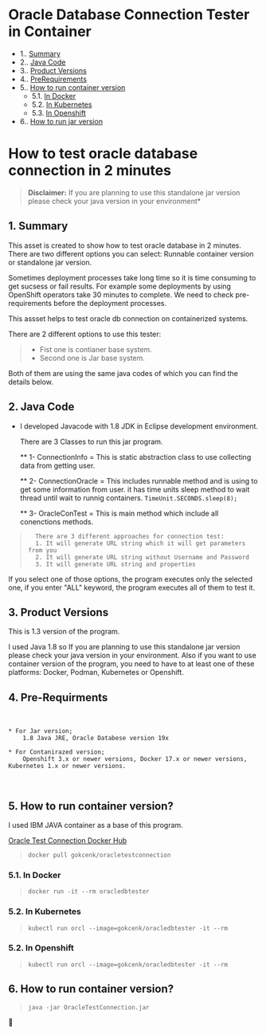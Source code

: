 
# Oracle Database Connection Tester in Container 

<!-- vscode-markdown-toc -->

* 1.. [Summary](#Summary)
* 2.. [Java Code](#JavaCode)
* 3.. [Product Versions](#ProductVersions)
* 4.. [PreRequirements](#PreRequirements)
* 5.. [How to run container version](#RunContainer)
	* 5.1. [In Docker](#InDocker)
	* 5.2. [In Kubernetes](#InKubernetes)
	* 5.3. [In Openshift](#InOpenshift)
* 6.. [How to run jar version](#RunJarVerison)

<!-- vscode-markdown-toc-config numbering=true autoSave=true /vscode-markdown-toc-config -->
<!-- /vscode-markdown-toc -->


# How to test oracle database connection in 2 minutes

> **Disclaimer:** If you are planning to use this standalone jar version please check your java version in your environment*

##  1. <a name='Summary'></a>Summary

This asset is created to show how to test oracle database in 2 minutes. There are two different options you can select: 
Runnable container version or standalone jar version.

Sometimes deployment processes take long time so it is time consuming to get sucsess or fail results. For example some deployments by using OpenShift operators take 30 minutes to complete. We need to check pre-requirements before the deployment processes.

This assset helps to test oracle db connection on containerized systems. 

There are 2 different options to use this tester:
	
> * Fist one is contianer base system. 
> * Second one is Jar base system. 
	
Both of them are using the same java codes of which you can find the details below. 

##  2. <a name='JavaCode'></a>Java Code

*  I developed Javacode with 1.8 JDK in Eclipse development environment. 
 	
	There are 3 Classes to run this jar program. 
	
	** 1- ConnectionInfo = This is static abstraction class to use collecting data from getting user. 
	
	** 2- ConnectionOracle = This includes runnable method and is using to get some information from user. it has time units sleep method to wait thread until wait to runnig containers. `TimeUnit.SECONDS.sleep(8);`
	
	** 3- OracleConTest = This is main method which include all conenctions methods.
	
> 		There are 3 different approaches for connection test:
>		1. It will generate URL string which it will get parameters from you
>		2. It will generate URL string without Username and Password
>		3. It will generate URL string and properties

If you select one of those options, the program executes only the selected one, if you enter "ALL" keyword, the program executes all of them to test it. 

 
##  3. <a name='ProductVersions'></a>Product Versions
	
This is 1.3 version of the program. 
	
I used Java 1.8 so If you are planning to use this standalone jar version please check your java version in your environment. Also if you want to use container version of the program, you need to have to at least one of these platforms: Docker, Podman, Kubernetes or Openshift.  

##  4. <a name='PreRequirements'></a>Pre-Requirments
<br/>

	* For Jar version; 
		1.8 Java JRE, Oracle Databese version 19x
		
	* For Contanirazed version;
		Openshift 3.x or newer versions, Docker 17.x or newer versions, Kubernetes 1.x or newer versions.
<br/>

##  5. <a name='RunContainer'></a>How to run container version?

I used IBM JAVA container as a base of this program.

[Oracle Test Connection Docker Hub](https://hub.docker.com/repository/docker/gokcenk/oracledbtester)

> `docker pull gokcenk/oracletestconnection`

###  5.1. <a name='InDocker'></a>In Docker

>  `docker run -it --rm oracledbtester`

###  5.2. <a name='InKubernetes'></a>In Kubernetes

> `kubectl run orcl --image=gokcenk/oracledbtester -it --rm`    

###  5.2. <a name='InOpenshift'></a>In Openshift

> `kubectl run orcl --image=gokcenk/oracledbtester -it --rm`    

##  6. <a name='RunJarVerison'></a>How to run container version?

 > `java -jar OracleTestConnection.jar`


🧿
